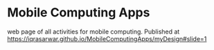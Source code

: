# Mobile Computing Apps
web page of all activities for mobile computing.
Published at 
https://iqrasarwar.github.io/MobileComputingApps/myDesign#slide=1

